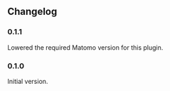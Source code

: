 ## Changelog

### 0.1.1

Lowered the required Matomo version for this plugin.

### 0.1.0

Initial version.
